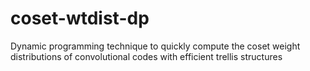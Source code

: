 # coset-wtdist-dp
Dynamic programming technique to quickly compute the coset weight distributions of convolutional codes with efficient trellis structures
